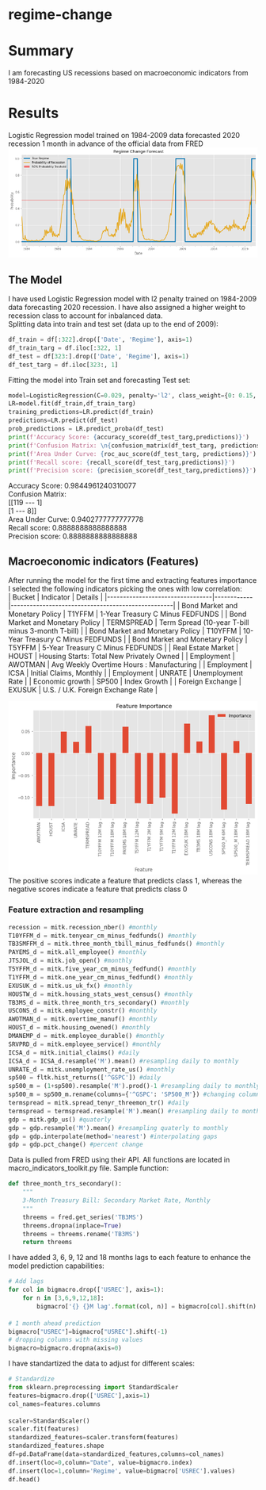 # regime-change
# Summary
I am forecasting US recessions based on macroeconomic indicators from 1984-2020
# Results
Logistic Regression model trained on 1984-2009 data forecasted 2020 recession 1 month in advance of the official data from FRED
<br>
![image info](./regime_change.png)
<br>
## The Model
I have used Logistic Regression model with l2 penalty trained on 1984-2009 data forecasting 2020 recession. I have also assigned a higher weight to recession class to account for inbalanced data.
<br>
Splitting data into train and test set (data up to the end of 2009):
```python
df_train = df[:322].drop(['Date', 'Regime'], axis=1)
df_train_targ = df.iloc[:322, 1]
df_test = df[323:].drop(['Date', 'Regime'], axis=1)
df_test_targ = df.iloc[323:, 1]
```
Fitting the model into Train set and forecasting Test set:
```python
model=LogisticRegression(C=0.029, penalty='l2', class_weight={0: 0.15, 1: 0.85}) # high weight to recession 
LR=model.fit(df_train,df_train_targ)
training_predictions=LR.predict(df_train)
predictions=LR.predict(df_test)
prob_predictions = LR.predict_proba(df_test)
print(f'Accuracy Score: {accuracy_score(df_test_targ,predictions)}')
print(f'Confusion Matrix: \n{confusion_matrix(df_test_targ, predictions)}')
print(f'Area Under Curve: {roc_auc_score(df_test_targ, predictions)}')
print(f'Recall score: {recall_score(df_test_targ,predictions)}')
print(f'Precision score: {precision_score(df_test_targ,predictions)}')
```
Accuracy Score: 0.9844961240310077<br>
Confusion Matrix: <br>
[[119 --- 1]<br>
 [1   --- 8]]<br>
Area Under Curve: 0.9402777777777778<br>
Recall score: 0.8888888888888888<br>
Precision score: 0.8888888888888888<br>
## Macroeconomic indicators (Features)
After running the model for the first time and extracting features importance I selected the following indicators picking the ones with low correlation:
<br>
| Bucket                          | Indicator  | Details                                           |
|---------------------------------|------------|---------------------------------------------------|
| Bond Market and Monetary Policy | T1YFFM     | 1-Year Treasury C Minus FEDFUNDS                  |
| Bond Market and Monetary Policy | TERMSPREAD | Term Spread (10-year T-bill minus 3-month T-bill) |
| Bond Market and Monetary Policy | T10YFFM    | 10-Year Treasury C Minus FEDFUNDS                 |
| Bond Market and Monetary Policy | T5YFFM     | 5-Year Treasury C Minus FEDFUNDS                  |
| Real Estate Market              | HOUST      | Housing Starts: Total New Privately Owned         |
| Employment                      | AWOTMAN    | Avg Weekly Overtime Hours : Manufacturing         |
| Employment                      | ICSA       | Initial Claims, Monthly                           |
| Employment                      | UNRATE     | Unemployment Rate                                 |
| Economic growth                 | SP500      | Index Growth                                      |
| Foreign Exchange                | EXUSUK     | U.S. / U.K. Foreign Exchange Rate                 |

![image info](./feat_imp.png)<br>
The positive scores indicate a feature that predicts class 1, whereas the negative scores indicate a feature that predicts class 0<br>
### Feature extraction and resampling
```python
recession = mitk.recession_nber() #monthly
T10YFFM_d = mitk.tenyear_cm_minus_fedfunds() #monthly
TB3SMFFM_d = mitk.three_month_tbill_minus_fedfunds() #monthly
PAYEMS_d = mitk.all_employee() #monthly
JTSJOL_d = mitk.job_open() #monthly
T5YFFM_d = mitk.five_year_cm_minus_fedfund() #monthly
T1YFFM_d = mitk.one_year_cm_minus_fedfund() #monthly
EXUSUK_d = mitk.us_uk_fx() #monthly
HOUSTW_d = mitk.housing_stats_west_census() #monthly
TB3MS_d = mitk.three_month_trs_secondary() #monthly
USCONS_d = mitk.employee_constr() #monthly
AWOTMAN_d = mitk.overtime_manuf() #monthly
HOUST_d = mitk.housing_owened() #monthly
DMANEMP_d = mitk.employee_durable() #monthly
SRVPRD_d = mitk.employee_service() #monthly
ICSA_d = mitk.initial_claims() #daily
ICSA_d = ICSA_d.resample('M').mean() #resampling daily to monthly
UNRATE_d = mitk.unemployment_rate_us() #monthly
sp500 = fltk.hist_returns(['^GSPC']) #daily
sp500_m = (1+sp500).resample('M').prod()-1 #resampling daily to monthly
sp500_m = sp500_m.rename(columns={'^GSPC': 'SP500_M'}) #changing column name
termspread = mitk.spread_tenyr_threemon_tr() #daily
termspread = termspread.resample('M').mean() #resampling daily to monthly
gdp = mitk.gdp_us() #quaterly
gdp = gdp.resample('M').mean() #resampling quaterly to monthly
gdp = gdp.interpolate(method='nearest') #interpolating gaps
gdp = gdp.pct_change() #percent change
```
Data is pulled from FRED using their API. All functions are located in macro_indicators_toolkit.py file.
Sample function:
```python
def three_month_trs_secondary():
    """
    3-Month Treasury Bill: Secondary Market Rate, Monthly
    """
    threems = fred.get_series('TB3MS')
    threems.dropna(inplace=True)
    threems = threems.rename('TB3MS')
    return threems
```
I have added 3, 6, 9, 12 and 18 months lags to each feature to enhance the model prediction capabilities:
```python
# Add lags
for col in bigmacro.drop(['USREC'], axis=1):
    for n in [3,6,9,12,18]:
        bigmacro['{} {}M lag'.format(col, n)] = bigmacro[col].shift(n).ffill().values

# 1 month ahead prediction
bigmacro["USREC"]=bigmacro["USREC"].shift(-1)
# dropping columns with missing values
bigmacro=bigmacro.dropna(axis=0)
```
I have standartized the data to adjust for different scales:
```python
# Standardize
from sklearn.preprocessing import StandardScaler
features=bigmacro.drop(['USREC'],axis=1)
col_names=features.columns

scaler=StandardScaler()
scaler.fit(features)
standardized_features=scaler.transform(features)
standardized_features.shape
df=pd.DataFrame(data=standardized_features,columns=col_names)
df.insert(loc=0,column="Date", value=bigmacro.index)
df.insert(loc=1,column='Regime', value=bigmacro['USREC'].values)
df.head()
```
